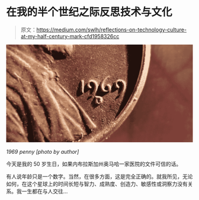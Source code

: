 # 在我的半个世纪之际反思技术与文化

> 原文：<https://medium.com/swlh/reflections-on-technology-culture-at-my-half-century-mark-cfd1958326cc>

![](img/eff419ce6e8f23dc32f2d8b320bacfec.png)

*1969 penny [photo by author]*

今天是我的 50 岁生日，如果内布拉斯加州奥马哈一家医院的文件可信的话。

有人说年龄只是一个数字。当然，在很多方面，这是完全正确的。就我所见，无论如何，在这个星球上的时间长短与智力、成熟度、创造力、敏感性或洞察力没有关系。我一生都在与人交往…